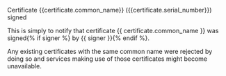 Certificate {{certificate.common_name}} ({{certificate.serial_number}}) signed

This is simply to notify that certificate {{ certificate.common_name }}
was signed{% if signer %} by {{ signer }}{% endif %}.

Any existing certificates with the same common name were rejected by doing so
and services making use of those certificates might become unavailable.
